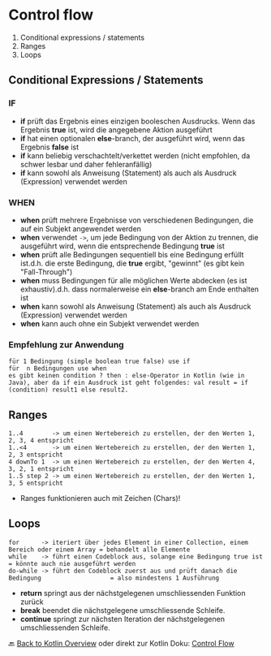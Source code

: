 # Control flow

1. Conditional expressions / statements
2. Ranges
3. Loops

## Conditional Expressions / Statements

### IF

- **if** prüft das Ergebnis eines einzigen booleschen Ausdrucks. Wenn das Ergebnis **true** ist, wird die angegebene Aktion ausgeführt<br>
- **if** hat einen optionalen **else**-branch, der ausgeführt wird, wenn das Ergebnis **false** ist<br>
- **if** kann beliebig verschachtelt/verkettet werden (nicht empfohlen, da schwer lesbar und daher fehleranfällig)<br>
- **if** kann sowohl als Anweisung (Statement) als auch als Ausdruck (Expression) verwendet werden<br>

### WHEN

- **when** prüft mehrere Ergebnisse von verschiedenen Bedingungen, die auf ein Subjekt angewendet werden<br>
- **when** verwendet `->`, um jede Bedingung von der Aktion zu trennen, die ausgeführt wird, wenn die entsprechende Bedingung **true** ist<br>
- **when** prüft alle Bedingungen sequentiell bis eine Bedingung erfüllt ist.d.h. die erste Bedingung, die **true** ergibt, "gewinnt" (es gibt kein "Fall-Through")<br>
- **when** muss Bedingungen für alle möglichen Werte abdecken (es ist exhaustiv).d.h. dass normalerweise ein **else**-branch am Ende enthalten ist<br>
- **when** kann sowohl als Anweisung (Statement) als auch als Ausdruck (Expression) verwendet werden<br>
- **when** kann auch ohne ein Subjekt verwendet werden<br>

### Empfehlung zur Anwendung
    
    für 1 Bedingung (simple boolean true false) use if
    für  n Bedingungen use when
    es gibt keinen condition ? then : else-Operator in Kotlin (wie in Java), aber da if ein Ausdruck ist geht folgendes: val result = if (condition) result1 else result2.

## Ranges

    1..4        -> um einen Wertebereich zu erstellen, der den Werten 1, 2, 3, 4 entspricht
    1..<4       -> um einen Wertebereich zu erstellen, der den Werten 1, 2, 3 entspricht
    4 downTo 1  -> um einen Wertebereich zu erstellen, der den Werten 4, 3, 2, 1 entspricht
    1..5 step 2 -> um einen Wertebereich zu erstellen, der den Werten 1, 3, 5 entspricht

* Ranges funktionieren auch mit Zeichen (Chars)!

## Loops

    for      -> iteriert über jedes Element in einer Collection, einem Bereich oder einem Array = behandelt alle Elemente         
    while    -> führt einen Codeblock aus, solange eine Bedingung true ist                      = könnte auch nie ausgeführt werden
    do-while -> führt den Codeblock zuerst aus und prüft danach die Bedingung                   = also mindestens 1 Ausführung

* **return** springt aus der nächstgelegenen umschliessenden Funktion zurück
* **break** beendet die nächstgelegene umschliessende Schleife.                                 
* **continue** springt zur nächsten Iteration der nächstgelegenen umschliessenden Schleife.                 

🔙 [Back to Kotlin Overview](../README.md) oder direkt zur Kotlin Doku: [Control Flow](https://kotlinlang.org/docs/control-flow.html)
